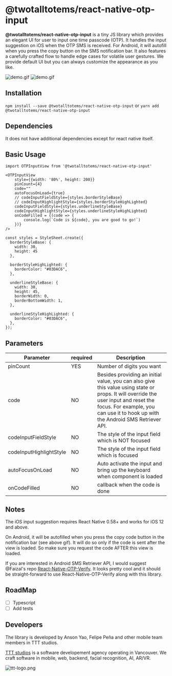 # @twotalltotems/react-native-otp-input

**@twotalltotems/react-native-otp-input** is a tiny JS library which provides an elegant UI for user to input one time passcode (OTP). It handles the input suggestion on iOS when the OTP SMS is received. For Android, it will autofill when you press the copy button on the SMS notification bar. It also features a carefully crafted flow to handle edge cases for volatile user gestures. We provide default UI but you can always customize the appearance as you like.

![demo.gif](https://s3.ca-central-1.amazonaws.com/tttevents/iosvideo.gif)
![demo.gif](https://s3.ca-central-1.amazonaws.com/tttevents/android.gif)

## Installation
`npm install --save @twotalltotems/react-native-otp-input`
or
`yarn add @twotalltotems/react-native-otp-input`

## Dependencies
It does not have additional dependencies except for react native itself.

## Basic Usage

```
import OTPInputView from '@twotalltotems/react-native-otp-input'

<OTPInputView
    style={{width: '80%', height: 200}}
    pinCount={4}
    code=""
    autoFocusOnLoad={true}
    // codeInputFieldStyle={styles.borderStyleBase}
    // codeInputHighlightStyle={styles.borderStyleHighLighted}
    codeInputFieldStyle={styles.underlineStyleBase}
    codeInputHighlightStyle={styles.underlineStyleHighLighted}
    onCodeFilled = {(code => {
        console.log(`Code is ${code}, you are good to go!`)
    })}
/>

const styles = StyleSheet.create({
  borderStyleBase: {
    width: 30,
    height: 45
  },

  borderStyleHighLighted: {
    borderColor: "#03DAC6",
  },

  underlineStyleBase: {
    width: 30,
    height: 45,
    borderWidth: 0,
    borderBottomWidth: 1,
  },

  underlineStyleHighLighted: {
    borderColor: "#03DAC6",
  },
});

```

## Parameters

| Parameter   | required | Description |
|-------------|----------|-------------|
| pinCount    |    YES   |  Number of digits you want |
| code        |    NO    |  Besides providing an initial value, you can also give this value using state or props. It will override the user input and reset the focus. For example, you can use it to hook up with the Android SMS Retriever API. |
| codeInputFieldStyle | NO | The style of the input field which is NOT focused |
| codeInputHighlightStyle | NO | The style of the input field which is focused |
| autoFocusOnLoad | NO | Auto activate the input and bring up the keyboard when component is loaded |
| onCodeFilled | NO | callback when the code is done |

## Notes
The iOS input suggestion requires React Native 0.58+ and works for iOS 12 and above. 

On Android, it will be autofilled when you press the copy code button in the notification bar (see above gif). It will do so  only if the code is sent after the view is loaded. So make sure you request the code AFTER this view is loaded.

If you are interested in Android SMS Retriever API, I would suggest @Faizal's repo [React-Native-OTP-Verify](https://github.com/faizalshap/react-native-otp-verify). It looks pretty cool and it should be straight-forward to use React-Native-OTP-Verify along with this library.

## RoadMap
* [ ] Typescript
* [ ] Add tests

## Developers
The library is developed by Anson Yao, Felipe Peña and other mobile team members in TTT studios.

[TTT studios](https://ttt.studio/) is a software developement agency operating in Vancouver. We craft software in mobile, web, backend, facial recognition, AI, AR/VR. 

![ttt-logo.png](https://ttt.studio/wp-content/themes/tttwordpresstheme/imgs/ttt-colour.png)